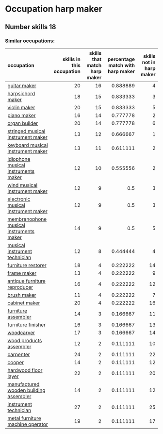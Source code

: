 # Occupation harp maker
## Number skills 18
### Similar occupations:
| occupation                                                                            |   skills in this occupation |   skills that match harp maker |   percentage match with harp maker |   skills not in harp maker |
|:--------------------------------------------------------------------------------------|----------------------------:|-------------------------------:|-----------------------------------:|---------------------------:|
| [guitar maker](guitar_maker.md)                                                       |                          20 |                             16 |                           0.888889 |                          4 |
| [harpsichord maker](harpsichord_maker.md)                                             |                          18 |                             15 |                           0.833333 |                          3 |
| [violin maker](violin_maker.md)                                                       |                          20 |                             15 |                           0.833333 |                          5 |
| [piano maker](piano_maker.md)                                                         |                          16 |                             14 |                           0.777778 |                          2 |
| [organ builder](organ_builder.md)                                                     |                          20 |                             14 |                           0.777778 |                          6 |
| [stringed musical instrument maker](stringed_musical_instrument_maker.md)             |                          13 |                             12 |                           0.666667 |                          1 |
| [keyboard musical instrument maker](keyboard_musical_instrument_maker.md)             |                          13 |                             11 |                           0.611111 |                          2 |
| [idiophone musical instruments maker](idiophone_musical_instruments_maker.md)         |                          12 |                             10 |                           0.555556 |                          2 |
| [wind musical instrument maker](wind_musical_instrument_maker.md)                     |                          12 |                              9 |                           0.5      |                          3 |
| [electronic musical instrument maker](electronic_musical_instrument_maker.md)         |                          12 |                              9 |                           0.5      |                          3 |
| [membranophone musical instruments maker](membranophone_musical_instruments_maker.md) |                          14 |                              9 |                           0.5      |                          5 |
| [musical instrument technician](musical_instrument_technician.md)                     |                          12 |                              8 |                           0.444444 |                          4 |
| [furniture restorer](furniture_restorer.md)                                           |                          18 |                              4 |                           0.222222 |                         14 |
| [frame maker](frame_maker.md)                                                         |                          13 |                              4 |                           0.222222 |                          9 |
| [antique furniture reproducer](antique_furniture_reproducer.md)                       |                          16 |                              4 |                           0.222222 |                         12 |
| [brush maker](brush_maker.md)                                                         |                          11 |                              4 |                           0.222222 |                          7 |
| [cabinet maker](cabinet_maker.md)                                                     |                          20 |                              4 |                           0.222222 |                         16 |
| [furniture assembler](furniture_assembler.md)                                         |                          14 |                              3 |                           0.166667 |                         11 |
| [furniture finisher](furniture_finisher.md)                                           |                          16 |                              3 |                           0.166667 |                         13 |
| [woodcarver](woodcarver.md)                                                           |                          17 |                              3 |                           0.166667 |                         14 |
| [wood products assembler](wood_products_assembler.md)                                 |                          12 |                              2 |                           0.111111 |                         10 |
| [carpenter](carpenter.md)                                                             |                          24 |                              2 |                           0.111111 |                         22 |
| [cooper](cooper.md)                                                                   |                          14 |                              2 |                           0.111111 |                         12 |
| [hardwood floor layer](hardwood_floor_layer.md)                                       |                          22 |                              2 |                           0.111111 |                         20 |
| [manufactured wooden building assembler](manufactured_wooden_building_assembler.md)   |                          14 |                              2 |                           0.111111 |                         12 |
| [instrument technician](instrument_technician.md)                                     |                          27 |                              2 |                           0.111111 |                         25 |
| [metal furniture machine operator](metal_furniture_machine_operator.md)               |                          19 |                              2 |                           0.111111 |                         17 |
